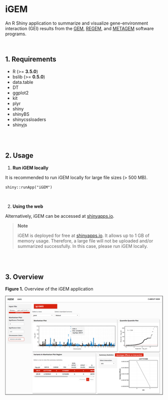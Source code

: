 # iGEM

An R Shiny application to summarize and visualize gene-environment interaction (GEI) results from the [GEM](https://github.com/large-scale-gxe-methods/GEM), [REGEM](https://github.com/large-scale-gxe-methods/REGEM), and [METAGEM](https://github.com/large-scale-gxe-methods/METAGEM) software programs.

<br />

## 1. Requirements  
- R (>= <b>3.5.0</b>)
- bslib (>= <b>0.5.0</b>)
- data.table
- DT
- ggplot2
- kit
- plyr
- shiny
- shinyBS
- shinycssloaders
- shinyjs

<br />
<br />

## 2. Usage

1. **Run iGEM locally**

It is recommended to run iGEM locally for large file sizes (> 500 MB). 

```
shiny::runApp("iGEM")
```

<br />

2. **Using the web**

Alternatively, iGEM can be accessed at [shinyapps.io](https://duytpm18.shinyapps.io/igem/).
> **Note** 
> 
> iGEM is deployed for free at [shinyapps.io](https://duytpm18.shinyapps.io/igem/). It allows up to 1 GB of memory usage. Therefore, a large file will not be uploaded and/or summarized successfully. In this case, please run iGEM locally.

<br />
<br />

## 3. Overview  

**Figure 1.** Overview of the iGEM application

<img src="https://github.com/duytpm16/iGEM/blob/main/figures/igem_fig1.png"/>

